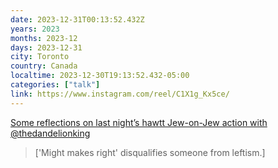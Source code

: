 ```yaml
---
date: 2023-12-31T00:13:52.432Z
years: 2023
months: 2023-12
days: 2023-12-31
city: Toronto
country: Canada
localtime: 2023-12-30T19:13:52.432-05:00
categories: ["talk"]
link: https://www.instagram.com/reel/C1X1g_Kx5ce/
---
```

[Some reflections on last night’s hawtt Jew-on-Jew action with @thedandelionking](https://www.instagram.com/reel/C1X1g_Kx5ce/)

> ['Might makes right' disqualifies someone from leftism.]
